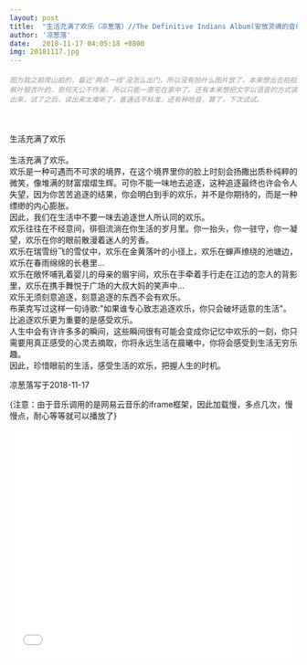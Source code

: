 ```yaml
---
layout: post
title:  "生活充满了欢乐（凉葱落）//The Definitive Indians Album(安放灵魂的音乐)"
author: '凉葱落'
date:   2018-11-17 04:05:18 +0800
img: 20181117.jpg
---
```

<h5 style="color:#999; font-size:12px;font-weight:300">图为我之前爬山拍的，最近“两点一线”没怎么出门，所以没有拍什么图片放了，本来想出去拍拍枫叶银杏叶的，奈何天公不作美，所以只能一直宅在家中了。还有本来想把文字以语音的方式读出来，试了之后，读出来太难听了，普通话不标准，还有种呛音，算了，下次试试。</h5>
<br>

生活充满了欢乐<br>
<br>
生活充满了欢乐。<br>
欢乐是一种可遇而不可求的境界，在这个境界里你的脸上时刻会扬撒出质朴纯粹的微笑，像堆满的财富熠熠生辉。可你不能一味地去追逐，这种追逐最终也许会令人失望，因为你苦苦追逐的结果，你会明白到手的欢乐，并不是你期待的，而是一种缥缈的内心膨胀。<br>
因此，我们在生活中不要一味去追逐世人所认同的欢乐。<br>
欢乐往往在不经意间，徘徊流淌在你生活的岁月里。你一抬头，你一驻守，你一凝望，欢乐在你的眼前散漫着迷人的芳香。<br>
欢乐在瑞雪纷飞的雪仗中，欢乐在金黄落叶的小径上，欢乐在蝉声缭绕的池塘边，欢乐在春雨绵绵的长巷里...<br>
欢乐在敞怀哺乳着婴儿的母亲的眉宇间，欢乐在手牵着手行走在江边的恋人的背影里，欢乐在携手舞悦于广场的大叔大妈的笑声中...<br>
欢乐无须刻意追逐，刻意追逐的东西不会有欢乐。<br>
布莱克写过这样一句诗歌:"如果谁专心致志追逐欢乐，你只会破坏适意的生活"。<br>
比追逐欢乐更为重要的是感受欢乐。<br>
人生中会有许许多多的瞬间，这些瞬间很有可能会变成你记忆中欢乐的一刻，你只需要用真正感受的心灵去摘取，你将永远生活在晨曦中，你将会感受到生活无穷乐趣。<br>
因此，珍惜眼前的生活，感受生活的欢乐，把握人生的时机。<br>


凉葱落写于2018-11-17<br>

{注意：由于音乐调用的是网易云音乐的iframe框架，因此加载慢，多点几次，慢慢点，耐心等等就可以播放了}
<iframe frameborder="0" src="//music.163.com/outchain/player?type=1&id=424844&auto=1&height=430" allowfullscreen style="width:100%;height:400px"></iframe>
